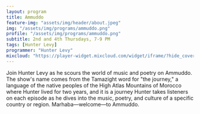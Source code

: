 ```yaml
---
layout: program
title: Ammuddo
feature-img: "assets/img/header/about.jpeg"
img: "/assets/img/programs/ammuddo.png"
profile: "/assets/img/programs/ammuddo.png"
subtitle: 2nd and 4th Thursdays, 7-9 PM
tags: [Hunter Levy]
programmer: "Hunter Levy"
mixcloud: "https://player-widget.mixcloud.com/widget/iframe/?hide_cover=1&feed=%2Ftropicofm%2Fplaylists%2Fammudo%2F"
---
```


Join Hunter Levy as he scours the world of music and poetry on Ammuddo. The show's name comes from the Tamazight word for "the journey," a language of the native peoples of the High Atlas Mountains of Morocco where Hunter lived for two years, and it is a journey Hunter takes listeners on each episode as he dives into the music, poetry, and culture of a specific country or region. Marhaba—welcome—to Ammuddo.
